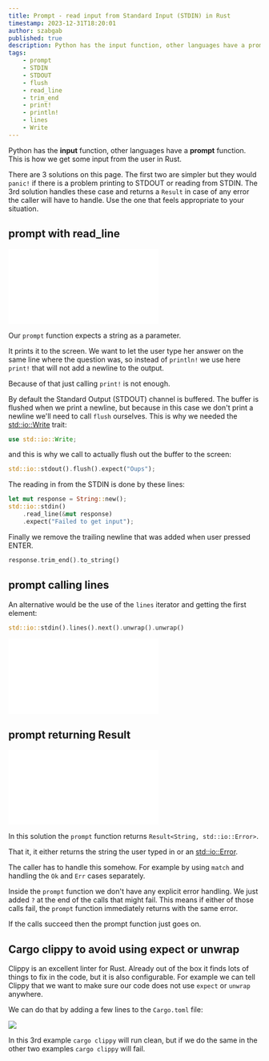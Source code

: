 ```yaml
---
title: Prompt - read input from Standard Input (STDIN) in Rust
timestamp: 2023-12-31T18:20:01
author: szabgab
published: true
description: Python has the input function, other languages have a prompt function. This is how we get some input from the user in Rust.
tags:
    - prompt
    - STDIN
    - STDOUT
    - flush
    - read_line
    - trim_end
    - print!
    - println!
    - lines
    - Write
---
```


Python has the **input** function, other languages have a **prompt** function. This is how we get some input from the user in Rust.

There are 3 solutions on this page. The first two are simpler but they would `panic!` if there is a problem printing to STDOUT or reading from STDIN.
The 3rd solution handles these case and returns a `Result` in case of any error the caller will have to handle. Use the one that feels appropriate to your situation.

## prompt with read_line

![](examples/prompt/src/main.rs)

Our `prompt` function expects a string as a parameter.

It prints it to the screen. We want to let the user type her answer on the same line where the question was, so instead of `println!`
we use here `print!` that will not add a newline to the output.

Because of that just calling `print!` is not enough.

By default the Standard Output (STDOUT) channel is buffered. The buffer is flushed when we print a newline, but because in this case we don't print a newline
we'll need to call `flush` ourselves. This is why we needed the [std::io::Write](https://doc.rust-lang.org/std/io/trait.Write.html) trait:

```rust
use std::io::Write;
```

and this is why we call to actually flush out the buffer to the screen:

```rust
std::io::stdout().flush().expect("Oups");
```


The reading in from the STDIN is done by these lines:

```rust
let mut response = String::new();
std::io::stdin()
    .read_line(&mut response)
    .expect("Failed to get input");
```

Finally we remove the trailing newline that was added when user pressed ENTER.

```rust
response.trim_end().to_string()
```

## prompt calling lines

An alternative would be the use of the `lines` iterator and getting the first element:


```rust
std::io::stdin().lines().next().unwrap().unwrap()
```

![](examples/prompt2/src/main.rs)

## prompt returning Result


![](examples/prompt-result/src/main.rs)

In this solution the `prompt` function returns `Result<String, std::io::Error>`.

That it, it either returns the string the user typed in or an [std::io::Error](https://doc.rust-lang.org/std/io/struct.Error.html).

The caller has to handle this somehow. For example by using `match` and handling the `Ok` and `Err` cases separately.

Inside the `prompt` function we don't have any explicit error handling. We just added `?` at the end of the calls that might fail.
This means if either of those calls fail, the `prompt` function immediately returns with the same error.

If the calls succeed then the prompt function just goes on.

## Cargo clippy to avoid using expect or unwrap

Clippy is an excellent linter for Rust. Already out of the box it finds lots of things to fix in the code, but it is also configurable.
For example we can tell Clippy that we want to make sure our code does not use `expect` or `unwrap` anywhere.

We can do that by adding a few lines to the `Cargo.toml` file:

![](examples/prompt-result/Cargo.toml)

In this 3rd example `cargo clippy` will run clean, but if we do the same in the other two examples `cargo clippy` will fail.

